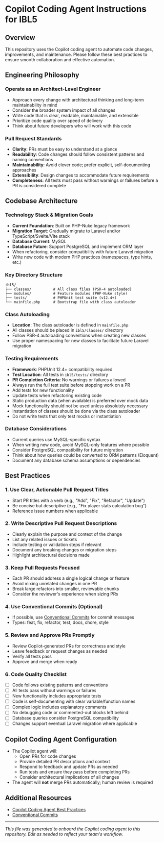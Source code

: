 # Copilot Coding Agent Instructions for IBL5

## Overview
This repository uses the Copilot coding agent to automate code changes, improvements, and maintenance. Please follow these best practices to ensure smooth collaboration and effective automation.

## Engineering Philosophy

### Operate as an Architect-Level Engineer
- Approach every change with architectural thinking and long-term maintainability in mind
- Consider the broader system impact of all changes
- Write code that is clear, readable, maintainable, and extensible
- Prioritize code quality over speed of delivery
- Think about future developers who will work with this code

### Pull Request Standards
- **Clarity**: PRs must be easy to understand at a glance
- **Readability**: Code changes should follow consistent patterns and naming conventions
- **Maintainability**: Avoid clever code; prefer explicit, self-documenting approaches
- **Extensibility**: Design changes to accommodate future requirements
- **Completeness**: All tests must pass without warnings or failures before a PR is considered complete

## Codebase Architecture

### Technology Stack & Migration Goals
- **Current Foundation**: Built on PHP-Nuke legacy framework
- **Migration Target**: Gradually migrate to Laravel and/or TypeScript/Svelte/Vite stack
- **Database Current**: MySQL
- **Database Future**: Support PostgreSQL and implement ORM layer
- When refactoring, consider compatibility with future Laravel migration
- Write new code with modern PHP practices (namespaces, type hints, etc.)

### Key Directory Structure
```
ibl5/
├── classes/          # All class files (PSR-4 autoloaded)
├── modules/          # Feature modules (PHP-Nuke style)
├── tests/            # PHPUnit test suite (v12.4+)
└── mainfile.php      # Bootstrap file with class autoloader
```

### Class Autoloading
- **Location**: The class autoloader is defined in `mainfile.php`
- All classes should be placed in `ibl5/classes/` directory
- Follow PSR-4 autoloading conventions when creating new classes
- Use proper namespacing for new classes to facilitate future Laravel migration

### Testing Requirements
- **Framework**: PHPUnit 12.4+ compatibility required
- **Test Location**: All tests in `ibl5/tests/` directory
- **PR Completion Criteria**: No warnings or failures allowed
- Always run the full test suite before stopping work on a PR
- Add tests for new functionality
- Update tests when refactoring existing code
- Static production data (when available) is preferred over mock data
- Mock functionality should not be used unless absolutely necessary
- Instantiation of classes should be done via the class autoloader
- Do not write tests that only test mocks or instantiation

### Database Considerations
- Current queries use MySQL-specific syntax
- When writing new code, avoid MySQL-only features where possible
- Consider PostgreSQL compatibility for future migration
- Think about how queries could be converted to ORM patterns (Eloquent)
- Document any database schema assumptions or dependencies

## Best Practices

### 1. Use Clear, Actionable Pull Request Titles
- Start PR titles with a verb (e.g., "Add", "Fix", "Refactor", "Update")
- Be concise but descriptive (e.g., "Fix player stats calculation bug")
- Reference issue numbers when applicable

### 2. Write Descriptive Pull Request Descriptions
- Clearly explain the purpose and context of the change
- List any related issues or tickets
- Include testing or validation steps if relevant
- Document any breaking changes or migration steps
- Highlight architectural decisions made

### 3. Keep Pull Requests Focused
- Each PR should address a single logical change or feature
- Avoid mixing unrelated changes in one PR
- Break large refactors into smaller, reviewable chunks
- Consider the reviewer's experience when sizing PRs

### 4. Use Conventional Commits (Optional)
- If possible, use [Conventional Commits](https://www.conventionalcommits.org/) for commit messages
- Types: feat, fix, refactor, test, docs, chore, style

### 5. Review and Approve PRs Promptly
- Review Copilot-generated PRs for correctness and style
- Leave feedback or request changes as needed
- Verify all tests pass
- Approve and merge when ready

### 6. Code Quality Checklist
- [ ] Code follows existing patterns and conventions
- [ ] All tests pass without warnings or failures
- [ ] New functionality includes appropriate tests
- [ ] Code is self-documenting with clear variable/function names
- [ ] Complex logic includes explanatory comments
- [ ] No debugging code or commented-out blocks left behind
- [ ] Database queries consider PostgreSQL compatibility
- [ ] Changes support eventual Laravel migration where applicable

## Copilot Coding Agent Configuration

- The Copilot agent will:
  - Open PRs for code changes
  - Provide detailed PR descriptions and context
  - Respond to feedback and update PRs as needed
  - Run tests and ensure they pass before completing PRs
  - Consider architectural implications of all changes
- The agent will **not** merge PRs automatically; human review is required

## Additional Resources
- [Copilot Coding Agent Best Practices](https://gh.io/copilot-coding-agent-tips)
- [Conventional Commits](https://www.conventionalcommits.org/)

---

_This file was generated to onboard the Copilot coding agent to this repository. Edit as needed to reflect your team's workflow._

